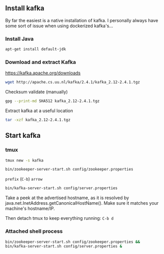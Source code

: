 ## Install kafka
By far the easiest is a native installation of kafka.
I personally always have some sort of issue when using dockerized kafka's...

### Install Java
```sh
apt-get install default-jdk
```

### Download and extract Kafka
https://kafka.apache.org/downloads

```sh
wget http://apache.cs.uu.nl/kafka/2.4.1/kafka_2.12-2.4.1.tgz
```

Checksum validate (manually)
```sh
gpg --print-md SHA512 kafka_2.12-2.4.1.tgz
```

Extract kafka at a useful location
```sh
tar -xzf kafka_2.12-2.4.1.tgz
```

## Start kafka
### tmux
```sh
tmux new -s kafka
```

```sh
bin/zookeeper-server-start.sh config/zookeeper.properties
```

```prefix``` (```C-b```) ```arrow```

```sh
bin/kafka-server-start.sh config/server.properties
```

Take a peek at the advertised hostname, as it is resolved by java.net.InetAddress.getCanonicalHostName().
Make sure it matches your machine's hostname/IP.

Then detach tmux to keep everything running: ```C-b d```

### Attached shell process
```sh
bin/zookeeper-server-start.sh config/zookeeper.properties &&
bin/kafka-server-start.sh config/server.properties &
```
